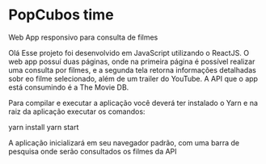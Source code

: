 # PopCubos time
Web App responsivo para consulta de filmes 

Olá
Esse projeto foi desenvolvido em JavaScript utilizando o ReactJS.
O web app possuí duas páginas, onde na primeira página é possível realizar uma consulta por filmes, e a segunda tela retorna informações detalhadas sobr eo filme selecionado, além de um trailer do YouTube.
A API que o app está consumindo é a The Movie DB.

Para compilar e executar a aplicação você deverá ter instalado o Yarn e na raiz da aplicação executar os comandos:

yarn install
yarn start

A aplicação inicializará em seu navegador padrão, com uma barra de pesquisa onde serão consultados os filmes da API


